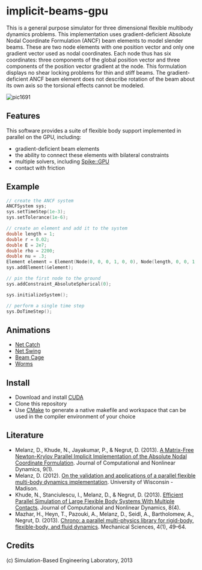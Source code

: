 implicit-beams-gpu
====
This is a general purpose simulator for three dimensional flexible multibody dynamics problems. This implementation uses gradient-deficient Absolute Nodal Coordinate Formulation (ANCF) beam elements to model slender beams. These are two node elements with one position vector and only one gradient vector used as nodal coordinates. Each node thus has six coordinates: three components of the global position vector and three components of the position vector gradient at the node. This formulation displays no shear locking problems for thin and stiff beams. The gradient-deficient ANCF beam element does not describe rotation of the beam about its own axis so the torsional effects cannot be modeled.

![pic1691](https://f.cloud.github.com/assets/5438923/1767518/6158fad6-6755-11e3-9bf5-508598192e24.png)

Features
----
This software provides a suite of flexible body support implemented in parallel on the GPU, including:
* gradient-deficient beam elements
* the ability to connect these elements with bilateral constraints
* multiple solvers, including [Spike::GPU](http://spikegpu.sbel.org)
* contact with friction

Example
----
```c
// create the ANCF system
ANCFSystem sys;
sys.setTimeStep(1e-3);
sys.setTolerance(1e-6);

// create an element and add it to the system
double length = 1;
double r = 0.02;
double E = 2e7;
double rho = 2200;
double nu = .3;
Element element = Element(Node(0, 0, 0, 1, 0, 0), Node(length, 0, 0, 1, 0, 0), r, nu, E, rho);
sys.addElement(&element);

// pin the first node to the ground
sys.addConstraint_AbsoluteSpherical(0);

sys.initializeSystem();

// perform a single time step
sys.DoTimeStep();
```

Animations
----
* [Net Catch](https://vimeo.com/62115217)
* [Net Swing](https://vimeo.com/52520542)
* [Beam Cage](https://vimeo.com/58188595)
* [Worms](https://vimeo.com/58189498)

Install
----
* Download and install [CUDA](https://developer.nvidia.com/cuda-downloads) 
* Clone this repository
* Use [CMake](http://www.cmake.org) to generate a native makefile and workspace that can be used in the compiler environment of your choice

Literature
----
* Melanz, D., Khude, N., Jayakumar, P., & Negrut, D. (2013). [A Matrix-Free Newton-Krylov Parallel Implicit Implementation of the Absolute Nodal Coordinate Formulation](http://computationalnonlinear.asmedigitalcollection.asme.org/article.aspx?articleid=1731926). Journal of Computational and Nonlinear Dynamics, 9(1).
* Melanz, D. (2012). [On the validation and applications of a parallel flexible multi-body dynamics implementation](http://sbel.wisc.edu/documents/DanielMelanzMSthesisFinal.pdf). University of Wisconsin - Madison.
* Khude, N., Stanciulescu, I., Melanz, D., & Negrut, D. (2013). [Efficient Parallel Simulation of Large Flexible Body Systems With Multiple Contacts](http://computationalnonlinear.asmedigitalcollection.asme.org/article.aspx?articleid=1673047). Journal of Computational and Nonlinear Dynamics, 8(4).
* Mazhar, H., Heyn, T., Pazouki, A., Melanz, D., Seidl, A., Bartholomew, A., Negrut, D. (2013). [Chrono: a parallel multi-physics library for rigid-body, flexible-body, and fluid dynamics](http://www.mech-sci.net/4/49/2013/ms-4-49-2013.html). Mechanical Sciences, 4(1), 49–64.

Credits
----
(c) Simulation-Based Engineering Laboratory, 2013
